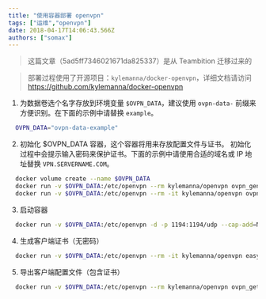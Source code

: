 ```yaml
---
title: "使用容器部署 openvpn"
tags: ["运维","openvpn"]
date: 2018-04-17T14:06:43.566Z
authors: ["somax"]
---
```


> 这篇文章（5ad5ff7346021671da825337）是从 Teambition 迁移过来的

> 部署过程使用了开源项目：`kylemanna/docker-openvpn`，详细文档请访问 https://github.com/kylemanna/docker-openvpn



1. 为数据卷选个名字存放到环境变量 `$OVPN_DATA`，建议使用 `ovpn-data-` 前缀来方便识别。在下面的示例中请替换 `example`。

```sh
  OVPN_DATA="ovpn-data-example"
```

2. 初始化 $OVPN_DATA 容器，这个容器将用来存放配置文件与证书。 初始化过程中会提示输入密码来保护证书。下面的示例中请使用合适的域名或 IP 地址替换 `VPN.SERVERNAME.COM`。

```sh
  docker volume create --name $OVPN_DATA
  docker run -v $OVPN_DATA:/etc/openvpn --rm kylemanna/openvpn ovpn_genconfig -u udp://VPN.SERVERNAME.COM
  docker run -v $OVPN_DATA:/etc/openvpn --rm -it kylemanna/openvpn ovpn_initpki
```

3. 启动容器

```sh
  docker run -v $OVPN_DATA:/etc/openvpn -d -p 1194:1194/udp --cap-add=NET_ADMIN kylemanna/openvpn
```

4. 生成客户端证书（无密码）

```sh
  docker run -v $OVPN_DATA:/etc/openvpn --rm -it kylemanna/openvpn easyrsa build-client-full CLIENTNAME nopass
```

5. 导出客户端配置文件（包含证书）

```sh
  docker run -v $OVPN_DATA:/etc/openvpn --rm kylemanna/openvpn ovpn_getclient CLIENTNAME > CLIENTNAME.ovpn
```
